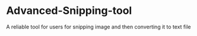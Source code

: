 # Advanced-Snipping-tool
A reliable tool for users for snipping image and then converting it to text file 
